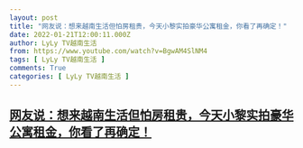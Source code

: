 ```yaml
---
layout: post
title: "网友说：想来越南生活但怕房租贵，今天小黎实拍豪华公寓租金，你看了再确定！"
date: 2022-01-21T12:00:11.000Z
author: LyLy TV越南生活
from: https://www.youtube.com/watch?v=BgwAM4SlNM4
tags: [ LyLy TV越南生活 ]
comments: True
categories: [ LyLy TV越南生活 ]
---
```

<!--1642766411000-->
[网友说：想来越南生活但怕房租贵，今天小黎实拍豪华公寓租金，你看了再确定！](https://www.youtube.com/watch?v=BgwAM4SlNM4)
------

<div>

</div>

